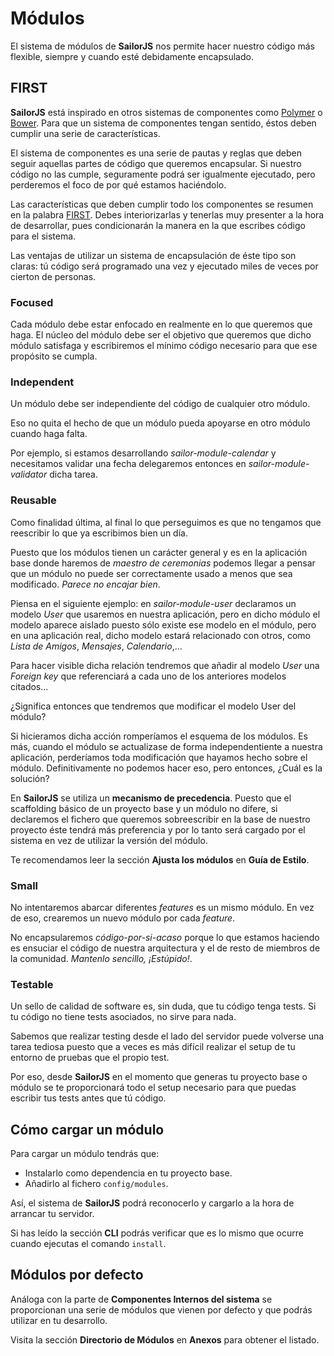 # Módulos

El sistema de módulos de **SailorJS** nos permite hacer nuestro código más flexible, siempre y cuando esté debidamente encapsulado.

## FIRST

**SailorJS** está inspirado en otros sistemas de componentes como [Polymer](https://www.polymer-project.org) o [Bower](http://bower.io). Para que un sistema de componentes tengan sentido, éstos deben cumplir una serie de características.

El sistema de componentes es una serie de pautas y reglas que deben seguir aquellas partes de código que queremos encapsular. Si nuestro código no las cumple, seguramente podrá ser igualmente ejecutado, pero perderemos el foco de por qué estamos haciéndolo.

Las características que deben cumplir todo los componentes se resumen en la palabra [FIRST](http://addyosmani.com/first). Debes interiorizarlas y tenerlas muy presenter a la hora de desarrollar, pues condicionarán la manera en la que escribes código para el sistema.

Las ventajas de utilizar un sistema de encapsulación de éste tipo son claras: tú código será programado una vez y ejecutado miles de veces por cierton de personas.

### Focused

Cada módulo debe estar enfocado en realmente en lo que queremos que haga. El núcleo del módulo debe ser el objetivo que queremos que dicho módulo satisfaga y escribiremos el mínimo código necesario para que ese propósito se cumpla.

### Independent

Un módulo debe ser independiente del código de cualquier otro módulo.

Eso no quita el hecho de que un módulo pueda apoyarse en otro módulo cuando haga falta.

Por ejemplo, si estamos desarrollando *sailor-module-calendar* y necesitamos validar una fecha delegaremos entonces en *sailor-module-validator* dicha tarea.

### Reusable

Como finalidad última, al final lo que perseguimos es que no tengamos que reescribir lo que ya escribimos bien un día.

Puesto que los módulos tienen un carácter general y es en la aplicación base donde haremos de *maestro de ceremonias* podemos llegar a pensar que un módulo no puede ser correctamente usado a menos que sea modificado. *Parece no encajar bien*.

Piensa en el siguiente ejemplo: en *sailor-module-user* declaramos un modelo *User* que usaremos en nuestra aplicación, pero en dicho módulo el modelo aparece aislado puesto sólo existe ese modelo en el módulo, pero en una aplicación real, dicho modelo estará relacionado con otros, como *Lista de Amigos*, *Mensajes*, *Calendario*,...

Para hacer visible dicha relación tendremos que añadir al modelo *User* una *Foreign key* que referenciará a cada uno de los anteriores modelos citados...

¿Significa entonces que tendremos que modificar el modelo User del módulo?

Si hicieramos dicha acción romperíamos el esquema de los módulos. Es más, cuando el módulo se actualizase de forma independentiente a nuestra aplicación, perderíamos toda modificación que hayamos hecho sobre el módulo. Definitivamente no podemos hacer eso, pero entonces, ¿Cuál es la solución?

En **SailorJS** se utiliza un **mecanismo de precedencia**. Puesto que el scaffolding básico de un proyecto base y un módulo no difere, si declaremos el fichero que queremos sobreescribir en la base de nuestro proyecto éste tendrá más preferencia y por lo tanto será cargado por el sistema en vez de utilizar la versión del módulo.

Te recomendamos leer la sección **Ajusta los módulos** en **Guía de Estilo**.

### Small

No intentaremos abarcar diferentes *features* es un mismo módulo. En vez de eso, crearemos un nuevo módulo por cada *feature*.

No encapsularemos *código-por-si-acaso* porque lo que estamos haciendo es ensuciar el código de nuestra arquitectura y el de resto de miembros de la comunidad. *Mantenlo sencillo, ¡Estúpido!*.

### Testable

Un sello de calidad de software es, sin duda, que tu código tenga tests. Si tu código no tiene tests asociados, no sirve para nada.

Sabemos que realizar testing desde el lado del servidor puede volverse una tarea tediosa puesto que a veces es más difícil realizar el setup de tu entorno de pruebas que el propio test.

Por eso, desde **SailorJS** en el momento que generas tu proyecto base o módulo se te proporcionará todo el setup necesario para que puedas escribir tus tests antes que tú código.

## Cómo cargar un módulo

Para cargar un módulo tendrás que:

* Instalarlo como dependencia en tu proyecto base.
* Añadirlo al fichero `config/modules`.

Así, el sistema de **SailorJS** podrá reconocerlo y cargarlo a la hora de arrancar tu servidor.

Si has leído la sección **CLI** podrás verificar que es lo mismo que ocurre cuando ejecutas el comando `install`.

## Módulos por defecto

Análoga con la parte de **Componentes Internos del sistema** se proporcionan una serie de módulos que vienen por defecto y que podrás utilizar en tu desarrollo.

Visita la sección **Directorio de Módulos** en **Anexos** para obtener el listado.

